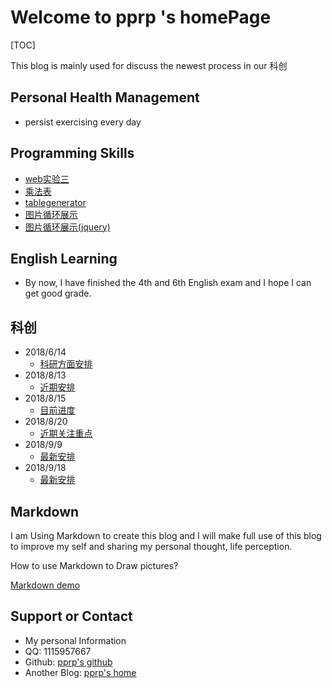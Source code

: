 

# Welcome to pprp 's homePage

[TOC]

This blog is mainly used for discuss the newest process in our 科创

##  Personal Health Management

- persist exercising every day

##  Programming Skills 

- [web实验三](./doc/实验3董佩杰2016012963.pdf)
- [乘法表](./doc/1九九乘法表/js.html)
- [tablegenerator](./doc/2表格生成器/tablegenerator.html)
- [图片循环展示](./doc/10DOM图片循环/cycle.html)
- [图片循环展示(jquery)](./doc/11JQuery图片循环/jquery.html)

##  English Learning

- By now, I have finished the 4th and 6th English exam and I hope I can get good grade.

##  科创

- 2018/6/14
  - [科研方面安排](./doc/科研方面.md)
- 2018/8/13
  - [近期安排](./doc/工作安排.md)
- 2018/8/15
  - [目前进度](./doc/目前进度.md)
- 2018/8/20
  - [近期关注重点](./doc/近期关注重点.md)
- 2018/9/9
  - [最新安排](./doc/工作安排.md)
- 2018/9/18
  - [最新安排](./doc/最新安排)

## Markdown

I am Using Markdown to create this blog and I will make full use of this blog to improve my self and sharing my personal thought, life perception.

How to use Markdown to Draw pictures?

[Markdown demo](./doc/Markdown.html)


## Support or Contact

- My personal Information
- QQ: 1115957667
- Github: [pprp's github](www.github.com/pprp)
- Another Blog: [pprp's home](https://www.cnblogs.com/pprp)